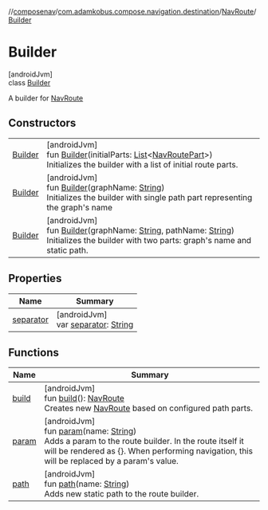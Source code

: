 //[composenav](../../../../index.md)/[com.adamkobus.compose.navigation.destination](../../index.md)/[NavRoute](../index.md)/[Builder](index.md)

# Builder

[androidJvm]\
class [Builder](index.md)

A builder for [NavRoute](../index.md)

## Constructors

| | |
|---|---|
| [Builder](-builder.md) | [androidJvm]<br>fun [Builder](-builder.md)(initialParts: [List](https://kotlinlang.org/api/latest/jvm/stdlib/kotlin.collections/-list/index.html)&lt;[NavRoutePart](../../-nav-route-part/index.md)&gt;)<br>Initializes the builder with a list of initial route parts. |
| [Builder](-builder.md) | [androidJvm]<br>fun [Builder](-builder.md)(graphName: [String](https://kotlinlang.org/api/latest/jvm/stdlib/kotlin/-string/index.html))<br>Initializes the builder with single path part representing the graph's name |
| [Builder](-builder.md) | [androidJvm]<br>fun [Builder](-builder.md)(graphName: [String](https://kotlinlang.org/api/latest/jvm/stdlib/kotlin/-string/index.html), pathName: [String](https://kotlinlang.org/api/latest/jvm/stdlib/kotlin/-string/index.html))<br>Initializes the builder with two parts: graph's name and static path. |

## Properties

| Name | Summary |
|---|---|
| [separator](separator.md) | [androidJvm]<br>var [separator](separator.md): [String](https://kotlinlang.org/api/latest/jvm/stdlib/kotlin/-string/index.html) |

## Functions

| Name | Summary |
|---|---|
| [build](build.md) | [androidJvm]<br>fun [build](build.md)(): [NavRoute](../index.md)<br>Creates new [NavRoute](../index.md) based on configured path parts. |
| [param](param.md) | [androidJvm]<br>fun [param](param.md)(name: [String](https://kotlinlang.org/api/latest/jvm/stdlib/kotlin/-string/index.html))<br>Adds a param to the route builder. In the route itself it will be rendered as {<name>}. When performing navigation, this will be replaced by a param's value. |
| [path](path.md) | [androidJvm]<br>fun [path](path.md)(name: [String](https://kotlinlang.org/api/latest/jvm/stdlib/kotlin/-string/index.html))<br>Adds new static path to the route builder. |
